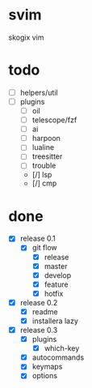 # svim
skogix vim

# todo
- [ ] helpers/util
- [ ] plugins
  - [ ] oil
  - [ ] telescope/fzf
  - [ ] ai
  - [ ] harpoon
  - [ ] lualine
  - [ ] treesitter
  - [ ] trouble
  - [/] lsp
  - [/] cmp

# done
- [x] release 0.1
  - [x] git flow
    - [x] release
    - [x] master
    - [x] develop
    - [x] feature
    - [x] hotfix
- [x] release 0.2
  - [x] readme
  - [x] installera lazy
- [x] release 0.3
  - [x] plugins
    - [x] which-key
  - [x] autocommands
  - [x] keymaps
  - [x] options
